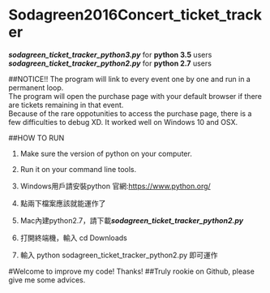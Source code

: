 # Sodagreen2016Concert_ticket_tracker
***sodagreen_ticket_tracker_python3.py*** for **python 3.5** users  
***sodagreen_ticket_tracker_python2.py*** for **python 2.7** users  

##NOTICE!!
The program will link to every event one by one and run in a permanent loop.  
The program will open the purchase page with your default browser if there are tickets remaining in that event.  
Because of the rare oppotunities to access the purchase page, there is a few difficulties to debug XD.
It worked well on Windows 10 and OSX.

##HOW TO RUN
1. Make sure the version of python on your computer.
2. Run it on your command line tools.
 
1. Windows用戶請安裝python 官網:https://www.python.org/
2. 點兩下檔案應該就能運作了

1. Mac內建python2.7，請下載***sodagreen_ticket_tracker_python2.py***
2. 打開終端機，輸入 cd Downloads
3. 輸入 python sodagreen_ticket_tracker_python2.py 即可運作

#Welcome to improve my code! Thanks!
##Truly rookie on Github, please give me some advices.
